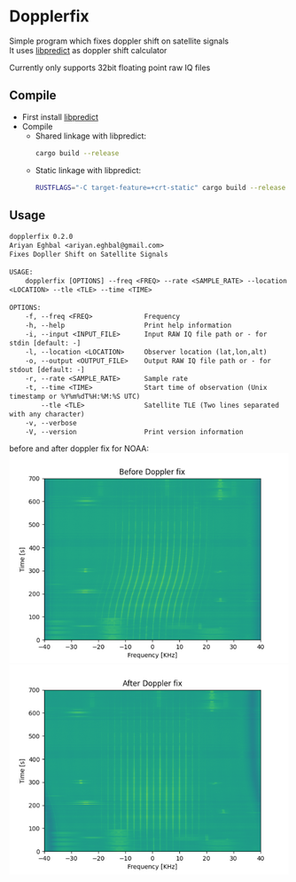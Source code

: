 # Dopplerfix

Simple program which fixes doppler shift on satellite signals  
It uses [libpredict](https://github.com/la1k/libpredict) as doppler shift calculator 

Currently only supports 32bit floating point raw IQ files  


## Compile
- First install [libpredict](https://github.com/la1k/libpredict)  
- Compile 
    - Shared linkage with libpredict:
        ```bash
        cargo build --release
        ```
    - Static linkage with libpredict:
        ```bash
        RUSTFLAGS="-C target-feature=+crt-static" cargo build --release --target x86_64-unknown-linux-gnu
        ```

## Usage
```
dopplerfix 0.2.0
Ariyan Eghbal <ariyan.eghbal@gmail.com>
Fixes Dopller Shift on Satellite Signals

USAGE:
    dopplerfix [OPTIONS] --freq <FREQ> --rate <SAMPLE_RATE> --location <LOCATION> --tle <TLE> --time <TIME>

OPTIONS:
    -f, --freq <FREQ>             Frequency
    -h, --help                    Print help information
    -i, --input <INPUT_FILE>      Input RAW IQ file path or - for stdin [default: -]
    -l, --location <LOCATION>     Observer location (lat,lon,alt)
    -o, --output <OUTPUT_FILE>    Output RAW IQ file path or - for stdout [default: -]
    -r, --rate <SAMPLE_RATE>      Sample rate
    -t, --time <TIME>             Start time of observation (Unix timestamp or %Y%m%dT%H:%M:%S UTC)
        --tle <TLE>               Satellite TLE (Two lines separated with any character)
    -v, --verbose                 
    -V, --version                 Print version information

```

before and after doppler fix for NOAA:  
![Spectrum Before Shift](https://github.com/RYNEQ/dopplerfix/blob/master/img/before.png?raw=true)
![Spectrum After Shift](https://github.com/RYNEQ/dopplerfix/blob/master/img/after.png?raw=true)

